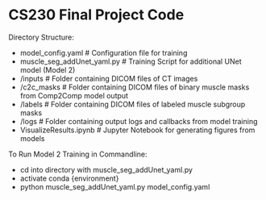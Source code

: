 # CS230 Final Project Code

Directory Structure:
- model_config.yaml           # Configuration file for training
- muscle_seg_addUnet_yaml.py  # Training Script for additional UNet model (Model 2)
- /inputs                     # Folder containing DICOM files of CT images
- /c2c_masks                  # Folder containing DICOM files of binary muscle masks from Comp2Comp model output
- /labels                     # Folder containing DICOM files of labeled muscle subgroup masks
- /logs                       # Folder containing output logs and callbacks from model training
- VisualizeResults.ipynb      # Jupyter Notebook for generating figures from models

To Run Model 2 Training in Commandline: 
- cd into directory with muscle_seg_addUnet_yaml.py
- activate conda {environment}
- python muscle_seg_addUnet_yaml.py model_config.yaml
